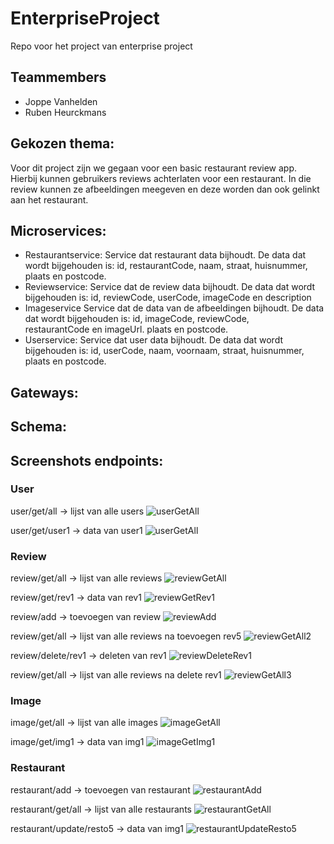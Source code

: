 # EnterpriseProject
Repo voor het project van enterprise project

## Teammembers
- Joppe Vanhelden
- Ruben Heurckmans

## Gekozen thema:
Voor dit project zijn we gegaan voor een basic restaurant review app. Hierbij kunnen gebruikers reviews achterlaten voor een restaurant. In die review kunnen ze afbeeldingen meegeven en deze worden dan ook gelinkt aan het restaurant.

## Microservices: 
- Restaurantservice:
  Service dat restaurant data bijhoudt. De data dat wordt bijgehouden is: id, restaurantCode, naam, straat, huisnummer, 
  plaats en postcode.
- Reviewservice:
  Service dat de review data bijhoudt. De data dat wordt bijgehouden is: id, reviewCode, userCode, imageCode en description
- Imageservice
  Service dat de data van de afbeeldingen bijhoudt. De data dat wordt bijgehouden is: id, imageCode, reviewCode,   
  restaurantCode en imageUrl.
  plaats en postcode.
- Userservice:
  Service dat user data bijhoudt. De data dat wordt bijgehouden is: id, userCode, naam, voornaam, straat, huisnummer, 
  plaats en postcode.

## Gateways:

## Schema:

## Screenshots endpoints:

### User
user/get/all -> lijst van alle users
![userGetAll](./screenshots/userGetAll.png)

user/get/user1 -> data van user1
![userGetAll](./screenshots/userGetUser1.png)

### Review
review/get/all -> lijst van alle reviews
![reviewGetAll](./screenshots/reviewGetAll.png)

review/get/rev1 -> data van rev1
![reviewGetRev1](./screenshots/reviewGetRev1.png)

review/add -> toevoegen van review
![reviewAdd](./screenshots/reviewAdd.png)

review/get/all -> lijst van alle reviews na toevoegen rev5
![reviewGetAll2](./screenshots/reviewGetAll2.png)

review/delete/rev1 -> deleten van rev1
![reviewDeleteRev1](./screenshots/reviewDeleteRev1.png)

review/get/all -> lijst van alle reviews na delete rev1
![reviewGetAll3](./screenshots/reviewGetAll3.png)

### Image

image/get/all -> lijst van alle images
![imageGetAll](./screenshots/imageGetAll.png)

image/get/img1 -> data van img1
![imageGetImg1](./screenshots/imageGetImg1.png)

### Restaurant

restaurant/add -> toevoegen van restaurant
![restaurantAdd](./screenshots/restaurantAdd.png)

restaurant/get/all -> lijst van alle restaurants
![restaurantGetAll](./screenshots/restaurantGetAll.png)

restaurant/update/resto5 -> data van img1
![restaurantUpdateResto5](./screenshots/restaurantUpdateResto5.png)


